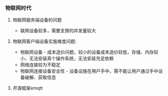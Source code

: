 ### 物联网时代
1. 物联网服务端设备的问题
    - 联网设备较多，需要支撑的并发量较大
2. 物联网客户端设备实施难度问题:
    - 物联网设备 - 成本造价问题，较小的设备成本造价较低，存储、内存较小，无法安装真个操作系统，无法安装充足依赖
    - 网络连接较为不稳定
    - 物联网连接设备安全性 - 设备设施在用户手中，需不能让用户通过手中设备破解、获取信息
    
3. 开源框架emqtt

